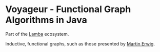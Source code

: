 # Voyageur - Functional Graph Algorithms in Java

Part of the [Lamba](https://github.com/palatable/lambda/) ecosystem.

Inductive, functional graphs, such as those presented by [Martin Erwig](https://web.engr.oregonstate.edu/~erwig/papers/InductiveGraphs_JFP01.pdf).
